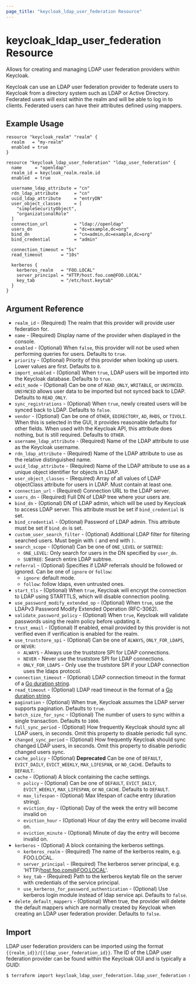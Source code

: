 ```yaml
---
page_title: "keycloak_ldap_user_federation Resource"
---
```


# keycloak\_ldap\_user\_federation Resource

Allows for creating and managing LDAP user federation providers within Keycloak.

Keycloak can use an LDAP user federation provider to federate users to Keycloak
from a directory system such as LDAP or Active Directory. Federated users
will exist within the realm and will be able to log in to clients. Federated
users can have their attributes defined using mappers.

## Example Usage

```hcl
resource "keycloak_realm" "realm" {
  realm   = "my-realm"
  enabled = true
}

resource "keycloak_ldap_user_federation" "ldap_user_federation" {
  name     = "openldap"
  realm_id = keycloak_realm.realm.id
  enabled  = true

  username_ldap_attribute = "cn"
  rdn_ldap_attribute      = "cn"
  uuid_ldap_attribute     = "entryDN"
  user_object_classes     = [
    "simpleSecurityObject",
    "organizationalRole"
  ]
  connection_url          = "ldap://openldap"
  users_dn                = "dc=example,dc=org"
  bind_dn                 = "cn=admin,dc=example,dc=org"
  bind_credential         = "admin"

  connection_timeout = "5s"
  read_timeout       = "10s"

  kerberos {
    kerberos_realm   = "FOO.LOCAL"
    server_principal = "HTTP/host.foo.com@FOO.LOCAL"
    key_tab          = "/etc/host.keytab"
  }
}
```

## Argument Reference

- `realm_id` - (Required) The realm that this provider will provide user federation for.
- `name` - (Required) Display name of the provider when displayed in the console.
- `enabled` - (Optional) When `false`, this provider will not be used when performing queries for users. Defaults to `true`.
- `priority` - (Optional) Priority of this provider when looking up users. Lower values are first. Defaults to `0`.
- `import_enabled` - (Optional) When `true`, LDAP users will be imported into the Keycloak database. Defaults to `true`.
- `edit_mode` - (Optional) Can be one of `READ_ONLY`, `WRITABLE`, or `UNSYNCED`. `UNSYNCED` allows user data to be imported but not synced back to LDAP. Defaults to `READ_ONLY`.
- `sync_registrations` - (Optional) When `true`, newly created users will be synced back to LDAP. Defaults to `false`.
- `vendor` - (Optional) Can be one of `OTHER`, `EDIRECTORY`, `AD`, `RHDS`, or `TIVOLI`. When this is selected in the GUI, it provides reasonable defaults for other fields. When used with the Keycloak API, this attribute does nothing, but is still required. Defaults to `OTHER`.
- `username_ldap_attribute` - (Required) Name of the LDAP attribute to use as the Keycloak username.
- `rdn_ldap_attribute` - (Required) Name of the LDAP attribute to use as the relative distinguished name.
- `uuid_ldap_attribute` - (Required) Name of the LDAP attribute to use as a unique object identifier for objects in LDAP.
- `user_object_classes` - (Required) Array of all values of LDAP objectClass attribute for users in LDAP. Must contain at least one.
- `connection_url` - (Required) Connection URL to the LDAP server.
- `users_dn` - (Required) Full DN of LDAP tree where your users are.
- `bind_dn` - (Optional) DN of LDAP admin, which will be used by Keycloak to access LDAP server. This attribute must be set if `bind_credential` is set.
- `bind_credential` - (Optional) Password of LDAP admin. This attribute must be set if `bind_dn` is set.
- `custom_user_search_filter` - (Optional) Additional LDAP filter for filtering searched users. Must begin with `(` and end with `)`.
- `search_scope` - (Optional) Can be one of `ONE_LEVEL` or `SUBTREE`:
	- `ONE_LEVEL`: Only search for users in the DN specified by `user_dn`.
	- `SUBTREE`: Search entire LDAP subtree.
- `referral` - (Optional) Specifies if LDAP referrals should be followed or ignored. Can be one of `ignore` or `follow`:
	- `ignore`: default mode.
	- `follow`: follow ldaps, even untrusted ones.
- `start_tls` - (Optional) When `true`, Keycloak will encrypt the connection to LDAP using STARTTLS, which will disable connection pooling.
- `use_password_modify_extended_op` - (Optional) When `true`, use the LDAPv3 Password Modify Extended Operation (RFC-3062).
- `validate_password_policy` - (Optional) When `true`, Keycloak will validate passwords using the realm policy before updating it.
- `trust_email` - (Optional) If enabled, email provided by this provider is not verified even if verification is enabled for the realm.
- `use_truststore_spi` - (Optional) Can be one of `ALWAYS`, `ONLY_FOR_LDAPS`, or `NEVER`:
    - `ALWAYS` - Always use the truststore SPI for LDAP connections.
    - `NEVER` - Never use the truststore SPI for LDAP connections.
    - `ONLY_FOR_LDAPS` - Only use the truststore SPI if your LDAP connection uses the ldaps protocol.
- `connection_timeout` - (Optional) LDAP connection timeout in the format of a [Go duration string](https://golang.org/pkg/time/#Duration.String).
- `read_timeout` - (Optional) LDAP read timeout in the format of a [Go duration string](https://golang.org/pkg/time/#Duration.String).
- `pagination` - (Optional) When true, Keycloak assumes the LDAP server supports pagination. Defaults to `true`.
- `batch_size_for_sync` - (Optional) The number of users to sync within a single transaction. Defaults to `1000`.
- `full_sync_period` - (Optional) How frequently Keycloak should sync all LDAP users, in seconds. Omit this property to disable periodic full sync.
- `changed_sync_period` - (Optional) How frequently Keycloak should sync changed LDAP users, in seconds. Omit this property to disable periodic changed users sync.
- `cache_policy` - (Optional) **Deprecated** Can be one of `DEFAULT`, `EVICT_DAILY`, `EVICT_WEEKLY`, `MAX_LIFESPAN`, or `NO_CACHE`. Defaults to `DEFAULT`.
- `cache` - (Optional) A block containing the cache settings.
  - `policy` - (Optional) Can be one of `DEFAULT`, `EVICT_DAILY`, `EVICT_WEEKLY`, `MAX_LIFESPAN`, or `NO_CACHE`. Defaults to `DEFAULT`.
  - `max_lifespan` - (Optional) Max lifespan of cache entry (duration string).
  - `eviction_day` - (Optional) Day of the week the entry will become invalid on
  - `eviction_hour` - (Optional) Hour of day the entry will become invalid on.
  - `eviction_minute` - (Optional) Minute of day the entry will become invalid on.
- `kerberos` - (Optional) A block containing the kerberos settings.
  - `kerberos_realm` - (Required) The name of the kerberos realm, e.g. FOO.LOCAL.
  - `server_principal` - (Required) The kerberos server principal, e.g. 'HTTP/host.foo.com@FOO.LOCAL'.
  - `key_tab` - (Required) Path to the kerberos keytab file on the server with credentials of the service principal.
  - `use_kerberos_for_password_authentication` - (Optional) Use kerberos login module instead of ldap service api. Defaults to `false`.
- `delete_default_mappers` - (Optional) When true, the provider will delete the default mappers which are normally created by Keycloak when creating an LDAP user federation provider. Defaults to `false`.
## Import

LDAP user federation providers can be imported using the format `{{realm_id}}/{{ldap_user_federation_id}}`.
The ID of the LDAP user federation provider can be found within the Keycloak GUI and is typically a GUID:

```bash
$ terraform import keycloak_ldap_user_federation.ldap_user_federation my-realm/af2a6ca3-e4d7-49c3-b08b-1b3c70b4b860
```
